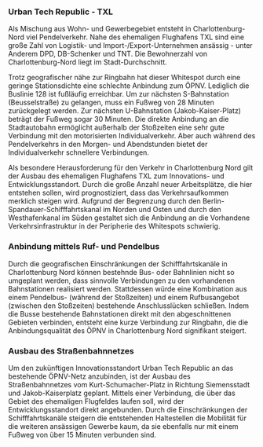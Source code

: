 ### Urban Tech Republic - TXL
Als Mischung aus Wohn- und Gewerbegebiet entsteht in Charlottenburg-Nord viel Pendelverkehr. Nahe des ehemaligen Flughafens TXL sind eine große Zahl von Logistik- und Import-/Export-Unternehmen ansässig - unter Anderem DPD, DB-Schenker und TNT. Die Bewohnerzahl von Charlottenburg-Nord liegt im Stadt-Durchschnitt.

Trotz geografischer nähe zur Ringbahn hat dieser Whitespot durch eine geringe Stationsdichte eine schlechte Anbindung zum ÖPNV. Lediglich die Buslinie 128 ist fußläufig erreichbar. Um zur nächsten S-Bahnstation (Beusselstraße) zu gelangen, muss ein Fußweg von 28 Minuten zurückgelegt werden. Zur nächsten U-Bahnstation (Jakob-Kaiser-Platz) beträgt der Fußweg sogar 30 Minuten. Die direkte Anbindung an die Stadtautobahn ermöglicht außerhalb der Stoßzeiten eine sehr gute Verbindung mit den motorisierten Individualverkehr. Aber auch während des Pendelverkehrs in den Morgen- und Abendstunden bietet der Individualverkehr schnellere Verbindungen.

Als besondere Herausforderung für den Verkehr in Charlottenburg Nord gilt der Ausbau des ehemaligen Flughafens TXL zum Innovations- und Entwicklungsstandort. Durch die große Anzahl neuer Arbeitsplätze, die hier entstehen sollen, wird prognostiziert, dass das Verkehrsaufkommen merklich steigen wird. Aufgrund der Begrenzung durch den Berlin-Spandauer-Schifffahrtskanal im Norden und Osten und durch den Westhafenkanal im Süden gestaltet sich die Anbindung an die Vorhandene Verkehrsinfrastruktur in der Peripherie des Whitespots schwierig.

### Anbindung mittels Ruf- und Pendelbus
Durch die geografischen Einschränkungen der Schifffahrtskanäle in Charlottenburg Nord können bestehnde Bus- oder Bahnlinien nicht so umgeplant werden, dass sinnvolle Verbindungen zu den vorhandenen Bahnstationen realisiert werden. Stattdessen würde eine Kombination aus einem Pendelbus- (während der Stoßzeiten) und einem Rufbusangebot (zwischen den Stoßzeiten) bestehende Anschlusslücken schließen. Indem die Busse bestehende Bahnstationen direkt mit den abgeschnittenen Gebieten verbinden, entsteht eine kurze Verbindung zur Ringbahn, die die Anbindungsqualität des ÖPNV in Charlottenburg Nord signifikant steigert.

### Ausbau des Straßenbahnnetzes
Um den zukünftigen Innovationsstandort Urban Tech Republic an das bestehende ÖPNV-Netz anzubinden, ist der Ausbau des Straßenbahnnetzes vom Kurt-Schumacher-Platz in Richtung Siemensstadt und Jakob-Kaiserplatz geplant. Mittels einer Verbindung, die über das Gebiet des ehemaligen Flugfeldes laufen soll, wird der Entwicklungsstandort direkt angebunden. Durch die Einschränkungen der Schifffahrtskanäle steigern die entstehenden Haltestellen die Mobilität für die weiteren ansässigen Gewerbe kaum, da sie ebenfalls nur mit einem Fußweg von über 15 Minuten verbunden sind.
